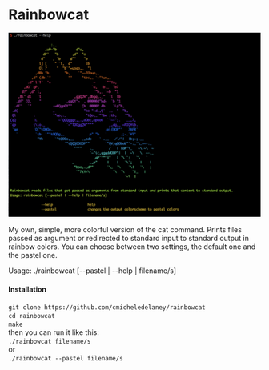 # Rainbowcat
![rainbowcat screenshot](https://github.com/cmicheledelaney/rainbowcat/blob/master/.screenshot_rainbowcat.png)

My own, simple, more colorful version of the cat command. Prints files passed as argument or redirected to standard input to standard output in rainbow colors.
You can choose between two settings, the default one and the pastel one.

Usage: ./rainbowcat [--pastel | --help | filename/s]

#### Installation
`git clone https://github.com/cmicheledelaney/rainbowcat`  
`cd rainbowcat`  
`make`  
then you can run it like this:  
`./rainbowcat filename/s`  
or  
`./rainbowcat --pastel filename/s`  
